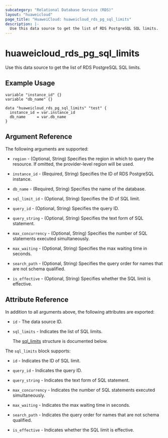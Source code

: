 ```yaml
---
subcategory: "Relational Database Service (RDS)"
layout: "huaweicloud"
page_title: "HuaweiCloud: huaweicloud_rds_pg_sql_limits"
description: |-
  Use this data source to get the list of RDS PostgreSQL SQL limits.
---
```


# huaweicloud_rds_pg_sql_limits

Use this data source to get the list of RDS PostgreSQL SQL limits.

## Example Usage

```hcl
variable "instance_id" {}
variable "db_name" {}

data "huaweicloud_rds_pg_sql_limits" "test" {
  instance_id = var.instance_id
  db_name     = var.db_name
}
```

## Argument Reference

The following arguments are supported:

* `region` - (Optional, String) Specifies the region in which to query the resource.
  If omitted, the provider-level region will be used.

* `instance_id` - (Required, String) Specifies the ID of RDS PostgreSQL instance.

* `db_name` - (Required, String) Specifies the name of the database.

* `sql_limit_id` - (Optional, String) Specifies the ID of SQL limit.

* `query_id` - (Optional, String) Specifies the query ID.

* `query_string` - (Optional, String) Specifies the text form of SQL statement.

* `max_concurrency` - (Optional, String) Specifies the number of SQL statements executed simultaneously.

* `max_waiting` - (Optional, String) Specifies the max waiting time in seconds.

* `search_path` - (Optional, String) Specifies the query order for names that are not schema qualified.

* `is_effective` - (Optional, String) Specifies whether the SQL limit is effective.

## Attribute Reference

In addition to all arguments above, the following attributes are exported:

* `id` - The data source ID.

* `sql_limits` - Indicates the list of SQL limits.

  The [sql_limits](#sql_limits_struct) structure is documented below.

<a name="sql_limits_struct"></a>
The `sql_limits` block supports:

* `id` - Indicates the ID of SQL limit.

* `query_id` - Indicates the query ID.

* `query_string` - Indicates the text form of SQL statement.

* `max_concurrency` - Indicates the number of SQL statements executed simultaneously.

* `max_waiting` - Indicates the max waiting time in seconds.

* `search_path` - Indicates the query order for names that are not schema qualified.

* `is_effective` - Indicates whether the SQL limit is effective.
